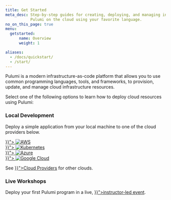 ```yaml
---
title: Get Started
meta_desc: Step-by-step guides for creating, deploying, and managing infrastructure with
           Pulumi on the cloud using your favorite language.
no_on_this_page: true
menu:
  getstarted:
      name: Overview
      weight: 1

aliases:
  - /docs/quickstart/
  - /start/
---
```


Pulumi is a modern infrastructure-as-code platform that allows you to use common programming languages, tools, and frameworks, to provision, update, and manage cloud infrastructure resources.

Select one of the following options to learn how to deploy cloud resources using Pulumi:

<div class="md:flex flex-row mt-6 mb-6">
    <div class="w-full border-solid border-t-2 border-gray-200">
        <h3 class="no-anchor pt-4"><i class="fas fa-laptop-code pr-2"></i>Local Development</h3>
        <p>Deploy a simple application from your local machine to one of the cloud providers below.</p>
        <div class="tiles flex-wrap mt-4">
            <div class="pb-4 md:pr-4 md:w-1/2">
                <a class="tile p-8" href="{{< relref "/docs/get-started/aws" >}}">
                    <img class="h-10 mx-auto" src="/logos/tech/aws.svg" alt="AWS">
                </a>
            </div>
            <div class="pb-4 md:w-1/2">
                <a class="tile p-8" href="{{< relref "/docs/get-started/kubernetes" >}}">
                    <img class="h-10 mx-auto" src="/logos/tech/k8s.svg" alt="Kubernetes">
                </a>
            </div>
            <div class="pb-4 md:pr-4 md:w-1/2">
                <a class="tile p-8" href="{{< relref "/docs/get-started/azure" >}}">
                    <img class="h-10 mx-auto" src="/logos/tech/azure.svg" alt="Azure">
                </a>
            </div>
            <div class="pb-4 md:w-1/2">
                <a class="tile p-8" href="{{< relref "/docs/get-started/gcp" >}}">
                    <img class="h-10 mx-auto" src="/logos/tech/gcp.svg" alt="Google Cloud">
                </a>
            </div>
        </div>
        <p>See <a href="{{< relref "/docs/intro/cloud-providers" >}}">Cloud Providers</a> for other clouds.</p>
    </div>
</div>
<div class="md:flex flex-row mt-6 mb-6">
    <div class="w-full border-solid border-t-2 border-gray-200">
        <h3 class="no-anchor pt-4"><i class="fas fa-users pr-2"></i>Live Workshops</h3>
        <p>Deploy your first Pulumi program in a live, <a href="{{< relref "/resources/introduction-to-pulumi" >}}">instructor-led event</a>.</p>
    </div>
</div>
